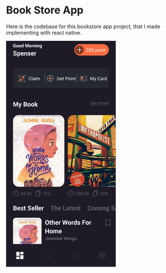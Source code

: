 # Book Store App

Here is the codebase for this bookstore app project, that I made implementing with react native.

<img src='./assets/images/capture.jpg' style='width: 300px' />

